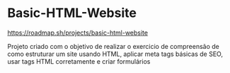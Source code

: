 # Basic-HTML-Website

https://roadmap.sh/projects/basic-html-website

Projeto criado com o objetivo de realizar o exercicio de compreensão de como estruturar um site usando HTML, aplicar meta tags básicas de SEO, usar tags HTML corretamente e criar formulários
